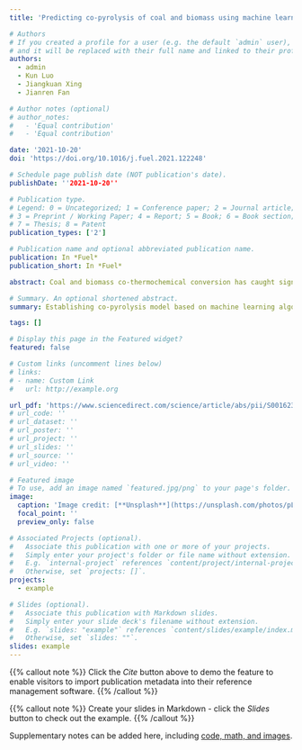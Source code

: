 ```yaml
---
title: 'Predicting co-pyrolysis of coal and biomass using machine learning approaches'

# Authors
# If you created a profile for a user (e.g. the default `admin` user), write the username (folder name) here
# and it will be replaced with their full name and linked to their profile.
authors:
  - admin
  - Kun Luo
  - Jiangkuan Xing
  - Jianren Fan

# Author notes (optional)
# author_notes:
#   - 'Equal contribution'
#   - 'Equal contribution'

date: '2021-10-20'
doi: 'https://doi.org/10.1016/j.fuel.2021.122248'

# Schedule page publish date (NOT publication's date).
publishDate: ''2021-10-20''

# Publication type.
# Legend: 0 = Uncategorized; 1 = Conference paper; 2 = Journal article;
# 3 = Preprint / Working Paper; 4 = Report; 5 = Book; 6 = Book section;
# 7 = Thesis; 8 = Patent
publication_types: ['2']

# Publication name and optional abbreviated publication name.
publication: In *Fuel*
publication_short: In *Fuel*

abstract: Coal and biomass co-thermochemical conversion has caught significant attentions, in which the co-pyrolysis is always the primary process. The traditional pyrolysis kinetic models are developed individually for coal and biomass, in which the synergistic effect wasn’t comprehensively considered. In the present study, we innovatively explored a new method to accurately model this process using machine learning approaches, specifically the random forest algorithm based on classification and regression trees and extremely trees. First, a co-pyrolysis database is constructed from experimental data in published literatures, then divided into several sub-sets for training, application, and optimization, respectively. The machine learning models are trained on the training data-set, tested on the test data-set, and applicated on the new data-set. The training and test results demonstrate both models are able to well predict the co-pyrolysis (R2 > 0.999), and the application results demonstrate models also perform well at outside data (R2 > 0.873), with model based on extremely trees performs better owing to its better accuracy, generalization and less overfitting. It also demonstrates the known of biomass pyrolysis will be better than known of coal pyrolysis. In addition, the suggestion of input feature groups is given through parametric study, and variable importance measurement are explored.

# Summary. An optional shortened abstract.
summary: Establishing co-pyrolysis model based on machine learning algorithm, which is the key model for gas-soild reaction flow. 

tags: []

# Display this page in the Featured widget?
featured: false

# Custom links (uncomment lines below)
# links:
# - name: Custom Link
#   url: http://example.org

url_pdf: 'https://www.sciencedirect.com/science/article/abs/pii/S0016236121021220?via%3Dihub#!'
# url_code: ''
# url_dataset: ''
# url_poster: ''
# url_project: ''
# url_slides: ''
# url_source: ''
# url_video: ''

# Featured image
# To use, add an image named `featured.jpg/png` to your page's folder.
image:
  caption: 'Image credit: [**Unsplash**](https://unsplash.com/photos/pLCdAaMFLTE)'
  focal_point: ''
  preview_only: false

# Associated Projects (optional).
#   Associate this publication with one or more of your projects.
#   Simply enter your project's folder or file name without extension.
#   E.g. `internal-project` references `content/project/internal-project/index.md`.
#   Otherwise, set `projects: []`.
projects:
  - example

# Slides (optional).
#   Associate this publication with Markdown slides.
#   Simply enter your slide deck's filename without extension.
#   E.g. `slides: "example"` references `content/slides/example/index.md`.
#   Otherwise, set `slides: ""`.
slides: example
---
```


{{% callout note %}}
Click the _Cite_ button above to demo the feature to enable visitors to import publication metadata into their reference management software.
{{% /callout %}}

{{% callout note %}}
Create your slides in Markdown - click the _Slides_ button to check out the example.
{{% /callout %}}

Supplementary notes can be added here, including [code, math, and images](https://wowchemy.com/docs/writing-markdown-latex/).
